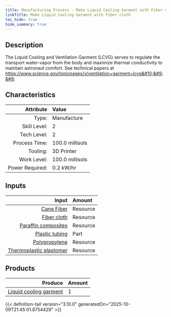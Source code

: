 ```yaml
---
title: Manufacturing Process - Make Liquid Cooling Garment with Fiber cloth
linkTitle: Make Liquid Cooling Garment with Fiber cloth
toc_hide: true
hide_summary: true
---
```

<!-- This is generated by the MarsSim HelpGenertor, do not edit. -->

## Description
 The Liquid Cooling and Ventilation Garment (LCVG) serves to regulate the transport &#10;&#9;&#9;&#9;water-vapor from the body and maximize thermal conductivity to maintain astronaut comfort.&#10;&#9;&#9;&#9;See technical papers at https://www.science.gov/topicpages/v/ventilation+garment+lcvg&#10;&#9;&#9;

## Characteristics

| Attribute      | Value |
|--------:|:------|
|Type:|Manufacture|
|Skill Level:|2|
|Tech Level:|2|
|Process Time:|100.0 millisols|
|Tooling:|3D Printer|
|Work Level:|100.0 millisols|
|Power Required:|0.2 kW/hr|

## Inputs

| Input      | Amount |
|--------:|:------|
|[Cane Fiber](/docs/definitions/resource/cane-fiber)|Resource|0.2 kg|
|[Fiber cloth](/docs/definitions/resource/fiber-cloth)|Resource|0.2 kg|
|[Paraffin composites](/docs/definitions/resource/paraffin-composites)|Resource|0.15 kg|
|[Plastic tubing](/docs/definitions/part/plastic-tubing)|Part|3|
|[Polypropylene](/docs/definitions/resource/polypropylene)|Resource|0.1 kg|
|[Thermoplastic elastomer](/docs/definitions/resource/thermoplastic-elastomer)|Resource|0.4 kg|

## Products


| Produce      | Amount |
|--------:|:------|
|[Liquid cooling garment](/docs/definitions/part/liquid-cooling-garment)|1|



{{< definition-tail version="3.10.0" generatedOn="2025-10-09T21:45:01.8754429" >}}



